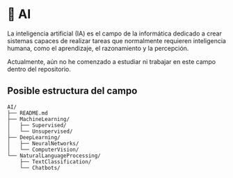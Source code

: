 # 🤖 AI

La inteligencia artificial (IA) es el campo de la informática dedicado a crear sistemas capaces de realizar tareas que normalmente requieren inteligencia humana, como el aprendizaje, el razonamiento y la percepción.

Actualmente, aún no he comenzado a estudiar ni trabajar en este campo dentro del repositorio.

## Posible estructura del campo

```
AI/
├── README.md
├── MachineLearning/
│   ├── Supervised/
│   └── Unsupervised/
├── DeepLearning/
│   ├── NeuralNetworks/
│   └── ComputerVision/
└── NaturalLanguageProcessing/
    ├── TextClassification/
    └── Chatbots/
```
